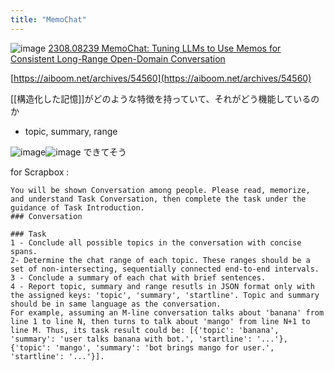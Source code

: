 ```yaml
---
title: "MemoChat"
---
```


![image](https://gyazo.com/3ad5e109357b467a494879f9173f3c4d/thumb/1000)
[2308.08239 MemoChat: Tuning LLMs to Use Memos for Consistent Long-Range Open-Domain Conversation](https://arxiv.org/abs/2308.08239)

[https://aiboom.net/archives/54560](https://aiboom.net/archives/54560)

[[構造化した記憶]]がどのような特徴を持っていて、それがどう機能しているのか
- topic, summary, range

![image](https://gyazo.com/d8371d51aa8f07de692b6daa156188ad/thumb/1000)![image](https://gyazo.com/d97d7a77a685683c61a2bca627824693/thumb/1000)
できてそう

for Scrapbox
:

```
You will be shown Conversation among people. Please read, memorize, and understand Task Conversation, then complete the task under the guidance of Task Introduction.
### Conversation

### Task
1 - Conclude all possible topics in the conversation with concise spans.
2- Determine the chat range of each topic. These ranges should be a set of non-intersecting, sequentially connected end-to-end intervals.
3 - Conclude a summary of each chat with brief sentences.
4 - Report topic, summary and range resutls in JSON format only with the assigned keys: 'topic', 'summary', 'startline'. Topic and summary should be in same language as the conversation.
For example, assuming an M-line conversation talks about 'banana' from line 1 to line N, then turns to talk about 'mango' from line N+1 to line M. Thus, its task result could be: [{'topic': 'banana', 'summary': 'user talks banana with bot.', 'startline': '...'}, {'topic': 'mango', 'summary': 'bot brings mango for user.', 'startline': '...'}].
```

